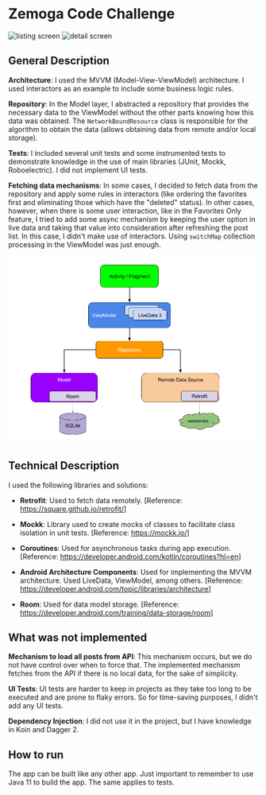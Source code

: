 # Zemoga Code Challenge

![listing screen](https://user-images.githubusercontent.com/5789073/236656762-68a9e5f3-2691-45d5-8639-092a395e4ca5.png) ![detail screen](https://user-images.githubusercontent.com/5789073/236656800-9bc878df-0829-4659-966c-ac2bbb8aba9b.png)

## General Description

**Architecture**: I used the MVVM (Model-View-ViewModel) architecture. I used interactors as an example to include some business logic rules.

**Repository**: In the Model layer, I abstracted a repository that provides the necessary data to the ViewModel without the other parts knowing how this data was obtained. The `NetworkBoundResource` class is responsible for the algorithm to obtain the data (allows obtaining data from remote and/or local storage).

**Tests**: I included several unit tests and some instrumented tests to demonstrate knowledge in the use of main libraries (JUnit, Mockk, Roboelectric). I did not implement UI tests.

**Fetching data mechanisms**: In some cases, I decided to fetch data from the repository and apply some rules in interactors (like ordering the favorites first and eliminating those which have the "deleted" status).
In other cases, however, when there is some user interaction,
like in the Favorites Only feature, I tried to add some async mechanism by keeping the user option in live data and taking that value into consideration after refreshing the post list. In this case, I didn't make use of interactors. Using `switchMap` collection processing in the ViewModel was just enough.

![Architecture Diagram](captures/android_arch.png)

## Technical Description

I used the following libraries and solutions:

- **Retrofit**: Used to fetch data remotely. [Reference: https://square.github.io/retrofit/]

- **Mockk**: Library used to create mocks of classes to facilitate class isolation in unit tests. [Reference: https://mockk.io/]

- **Coroutines**: Used for asynchronous tasks during app execution. [Reference: https://developer.android.com/kotlin/coroutines?hl=en]

- **Android Architecture Components**: Used for implementing the MVVM architecture. Used LiveData, ViewModel, among others. [Reference: https://developer.android.com/topic/libraries/architecture]

- **Room**: Used for data model storage. [Reference: https://developer.android.com/training/data-storage/room]

## What was not implemented

**Mechanism to load all posts from API**: This mechanism occurs, but we do not have control over when to force that. The implemented mechanism fetches from the API if there is no local data, for the sake of simplicity.

**UI Tests**: UI tests are harder to keep in projects as they take too long to be executed and are prone to flaky errors. So for time-saving purposes, I didn't add any UI tests.

**Dependency Injection**: I did not use it in the project, but I have knowledge in Koin and Dagger 2.

## How to run

The app can be built like any other app. Just important to remember to use Java 11 to build the app.
The same applies to tests.
